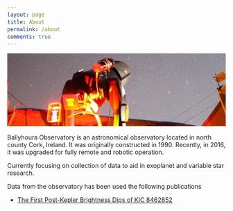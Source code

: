 ```yaml
---
layout: page
title: About
permalink: /about
comments: true
---
```


![night](/assets/images/observatory-at-night.jpeg)

Ballyhoura Observatory is an astronomical observatory located in north county Cork, Ireland. It was originally constructed in 1990. Recently, in 2016, it was upgraded for fully remote and robotic operation. 

Currently focusing on collection of data to aid in exoplanet and variable star research.

Data from the observatory has been used the following publications

* [The First Post-Kepler Brightness Dips of KIC 8462852](https://arxiv.org/abs/1801.00732)
